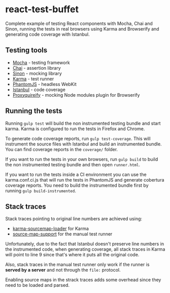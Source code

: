 react-test-buffet
=================

Complete example of testing React components with Mocha, Chai and Sinon, running
the tests in real browsers using Karma and Browserify and generating code
coverage with Istanbul.


## Testing tools

- [Mocha](http://mochajs.org/) - testing framework
- [Chai](http://chaijs.com) - assertion library
- [Sinon](http://sinonjs.org) - mocking library
- [Karma](http://karma-runner.github.io/0.12/index.html) - test runner
- [PhantomJS](http://phantomjs.org/) - headless WebKit
- [Istanbul](http://gotwarlost.github.io/istanbul/) - code coverage
- [Proxyquireify](https://github.com/thlorenz/proxyquireify) - mocking Node
  modules plugin for Browserify


## Running the tests

Running `gulp test` will build the non instrumented testing bundle and
start karma. Karma is configured to run the tests in Firefox and Chrome.

To generate code coverage reports, run `gulp test-coverage`. This will
instrument the source files with Istanbul and build an instrumented bundle.
You can find coverage reports in the `coverage/` folder.

If you want to run the tests in your own browsers, run `gulp build` to build the
non instrumented testing bundle and then open `runner.html`.

If you want to run the tests inside a CI environment you can use the
karma.conf.ci.js that will run the tests in PhantomJS and generate cobertura
coverage reports. You need to build the instrumented bundle first by running
`gulp build-instrumented`.


## Stack traces

Stack traces pointing to original line numbers are achieved using:
- [karma-sourcemap-loader](https://github.com/demerzel3/karma-sourcemap-loader)
  for Karma
- [source-map-support](https://github.com/evanw/node-source-map-support) for the
  manual test runner

Unfortunately, due to the fact that Istanbul doesn't preserve line numbers in
the instrumented code, when generating coverage, all stack traces in Karma will
point to line 9 since that's where it puts all the original code.

Also, stack traces in the manual test runner only work if the runner is **served
by a server** and not through the `file:` protocol.

Enabling source maps in the strack traces adds some overhead since they need to
be loaded and parsed.

